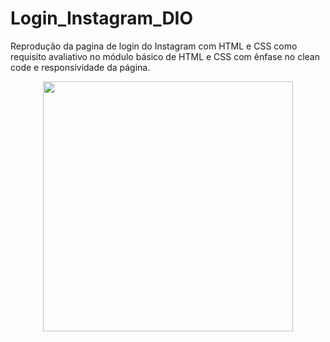 # Login_Instagram_DIO
Reprodução da pagina de login do Instagram com HTML e CSS como requisito avaliativo no módulo básico de HTML e CSS com ênfase no  clean code e responsividade da página.
<div align="center">
<img src="https://github.com/DeniseMelo/Login_Instagram_DIO/blob/main/img/instagram.gif" width="400px" height= "400px" />
</div>
